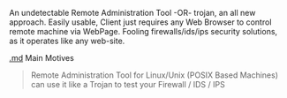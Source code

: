 An undetectable Remote Administration Tool -OR- trojan, an all new approach. Easily usable, Client just requires any Web Browser to control remote machine via WebPage. Fooling firewalls/ids/ips security solutions, as it operates like any web-site.

[.md](.md) Main Motives
>Remote Administration Tool for Linux/Unix (POSIX Based Machines)
>can use it like a Trojan to test your Firewall / IDS / IPS
